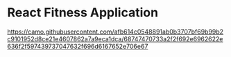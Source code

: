 # React Fitness Application

https://camo.githubusercontent.com/afb614c0548891ab0b3707bf69b99b2c9101952d8ce21e4607862a7a9eca1dca/68747470733a2f2f692e6962622e636f2f597439737047632f696d6167652e706e67
